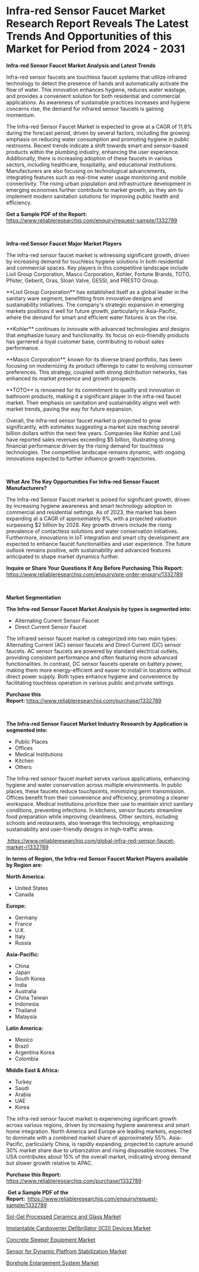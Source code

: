 <p><h1>Infra-red Sensor Faucet Market Research Report Reveals The Latest Trends And Opportunities of this Market for Period from 2024 - 2031</h1></p><p><strong>Infra-red Sensor Faucet Market Analysis and Latest Trends</strong></p>
<p><p>Infra-red sensor faucets are touchless faucet systems that utilize infrared technology to detect the presence of hands and automatically activate the flow of water. This innovation enhances hygiene, reduces water wastage, and provides a convenient solution for both residential and commercial applications. As awareness of sustainable practices increases and hygiene concerns rise, the demand for infrared sensor faucets is gaining momentum.</p><p>The Infra-red Sensor Faucet Market is expected to grow at a CAGR of 11.8% during the forecast period, driven by several factors, including the growing emphasis on reducing water consumption and promoting hygiene in public restrooms. Recent trends indicate a shift towards smart and sensor-based products within the plumbing industry, enhancing the user experience. Additionally, there is increasing adoption of these faucets in various sectors, including healthcare, hospitality, and educational institutions. Manufacturers are also focusing on technological advancements, integrating features such as real-time water usage monitoring and mobile connectivity. The rising urban population and infrastructure development in emerging economies further contribute to market growth, as they aim to implement modern sanitation solutions for improving public health and efficiency.</p></p>
<p><strong>Get a Sample PDF of the Report:&nbsp;</strong> <a href="https://www.reliableresearchiq.com/enquiry/request-sample/1332789?utm_campaign=1119&utm_medium=2&utm_source=Github&utm_content=ia&utm_term=12102024&utm_id=infra-red-sensor-faucet">https://www.reliableresearchiq.com/enquiry/request-sample/1332789</a></p>
<p>&nbsp;</p>
<p><strong>Infra-red Sensor Faucet Major Market Players</strong></p>
<p><p>The infra-red sensor faucet market is witnessing significant growth, driven by increasing demand for touchless hygiene solutions in both residential and commercial spaces. Key players in this competitive landscape include Lixil Group Corporation, Masco Corporation, Kohler, Fortune Brands, TOTO, Pfister, Geberit, Oras, Sloan Valve, GESSI, and PRESTO Group.</p><p>**Lixil Group Corporation** has established itself as a global leader in the sanitary ware segment, benefitting from innovative designs and sustainability initiatives. The company's strategic expansion in emerging markets positions it well for future growth, particularly in Asia-Pacific, where the demand for smart and efficient water fixtures is on the rise. </p><p>**Kohler** continues to innovate with advanced technologies and designs that emphasize luxury and functionality. Its focus on eco-friendly products has garnered a loyal customer base, contributing to robust sales performance. </p><p>**Masco Corporation**, known for its diverse brand portfolio, has been focusing on modernizing its product offerings to cater to evolving consumer preferences. This strategy, coupled with strong distribution networks, has enhanced its market presence and growth prospects. </p><p>**TOTO** is renowned for its commitment to quality and innovation in bathroom products, making it a significant player in the infra-red faucet market. Their emphasis on sanitation and sustainability aligns well with market trends, paving the way for future expansion.</p><p>Overall, the infra-red sensor faucet market is projected to grow significantly, with estimates suggesting a market size reaching several billion dollars within the next few years. Companies like Kohler and Lixil have reported sales revenues exceeding $5 billion, illustrating strong financial performance driven by the rising demand for touchless technologies. The competitive landscape remains dynamic, with ongoing innovations expected to further influence growth trajectories.</p></p>
<p>&nbsp;</p>
<p><strong>What Are The Key Opportunities For Infra-red Sensor Faucet Manufacturers?</strong></p>
<p><p>The Infra-red Sensor Faucet market is poised for significant growth, driven by increasing hygiene awareness and smart technology adoption in commercial and residential settings. As of 2023, the market has been expanding at a CAGR of approximately 8%, with a projected valuation surpassing $2 billion by 2028. Key growth drivers include the rising prevalence of contactless solutions and water conservation initiatives. Furthermore, innovations in IoT integration and smart city development are expected to enhance faucet functionalities and user experience. The future outlook remains positive, with sustainability and advanced features anticipated to shape market dynamics further.</p></p>
<p><strong>Inquire or Share Your Questions If Any Before Purchasing This Report:</strong> <a href="https://www.reliableresearchiq.com/enquiry/pre-order-enquiry/1332789?utm_campaign=1119&utm_medium=2&utm_source=Github&utm_content=ia&utm_term=12102024&utm_id=infra-red-sensor-faucet">https://www.reliableresearchiq.com/enquiry/pre-order-enquiry/1332789</a></p>
<p>&nbsp;</p>
<p><strong>Market Segmentation</strong></p>
<p><strong>The Infra-red Sensor Faucet Market Analysis by types is segmented into:</strong></p>
<p><ul><li>Alternating Current Sensor Faucet</li><li>Direct Current Sensor Faucet</li></ul></p>
<p><p>The infrared sensor faucet market is categorized into two main types: Alternating Current (AC) sensor faucets and Direct Current (DC) sensor faucets. AC sensor faucets are powered by standard electrical outlets, providing consistent performance and often featuring more advanced functionalities. In contrast, DC sensor faucets operate on battery power, making them more energy-efficient and easier to install in locations without direct power supply. Both types enhance hygiene and convenience by facilitating touchless operation in various public and private settings.</p></p>
<p><strong>Purchase this Report:&nbsp;</strong><a href="https://www.reliableresearchiq.com/purchase/1332789?utm_campaign=1119&utm_medium=2&utm_source=Github&utm_content=ia&utm_term=12102024&utm_id=infra-red-sensor-faucet">https://www.reliableresearchiq.com/purchase/1332789</a></p>
<p>&nbsp;</p>
<p><strong>The Infra-red Sensor Faucet Market Industry Research by Application is segmented into:</strong></p>
<p><ul><li>Public Places</li><li>Offices</li><li>Medical Institutions</li><li>Kitchen</li><li>Others</li></ul></p>
<p><p>The Infra-red sensor faucet market serves various applications, enhancing hygiene and water conservation across multiple environments. In public places, these faucets reduce touchpoints, minimizing germ transmission. Offices benefit from their convenience and efficiency, promoting a cleaner workspace. Medical institutions prioritize their use to maintain strict sanitary conditions, preventing infections. In kitchens, sensor faucets streamline food preparation while improving cleanliness. Other sectors, including schools and restaurants, also leverage this technology, emphasizing sustainability and user-friendly designs in high-traffic areas.</p></p>
<p><a href="https://www.reliableresearchiq.com/global-infra-red-sensor-faucet-market-r1332789?utm_campaign=1119&utm_medium=2&utm_source=Github&utm_content=ia&utm_term=12102024&utm_id=infra-red-sensor-faucet">&nbsp;https://www.reliableresearchiq.com/global-infra-red-sensor-faucet-market-r1332789</a></p>
<p><strong>In terms of Region, the Infra-red Sensor Faucet Market Players available by Region are:</strong></p>
<p>
    <p> <strong> North America: </strong>
        <ul>
            <li>United States</li>
            <li>Canada</li>
        </ul>
        </p> 
    <p> <strong> Europe: </strong>
        <ul>
            <li>Germany</li>
            <li>France</li>
            <li>U.K.</li>
            <li>Italy</li>
            <li>Russia</li>
        </ul>
        </p> 
    <p> <strong> Asia-Pacific: </strong>
        <ul>
            <li>China</li>
            <li>Japan</li>
            <li>South Korea</li>
            <li>India</li>
            <li>Australia</li>
            <li>China Taiwan</li>
            <li>Indonesia</li>
            <li>Thailand</li>
            <li>Malaysia</li>
        </ul>
        </p> 
    <p> <strong> Latin America: </strong>
        <ul>
            <li>Mexico</li>
            <li>Brazil</li>
            <li>Argentina Korea</li>
            <li>Colombia</li>
        </ul>
        </p> 
    <p> <strong> Middle East & Africa: </strong>
        <ul>
            <li>Turkey</li>
            <li>Saudi</li>
            <li>Arabia</li>
            <li>UAE</li>
            <li>Korea</li>
        </ul>
    </p>
    </p>
<p><p>The infra-red sensor faucet market is experiencing significant growth across various regions, driven by increasing hygiene awareness and smart home integration. North America and Europe are leading markets, expected to dominate with a combined market share of approximately 55%. Asia-Pacific, particularly China, is rapidly expanding, projected to capture around 30% market share due to urbanization and rising disposable incomes. The USA contributes about 15% of the overall market, indicating strong demand but slower growth relative to APAC.</p></p>
<p><strong>Purchase this Report: </strong><a href="https://www.reliableresearchiq.com/purchase/1332789?utm_campaign=1119&utm_medium=2&utm_source=Github&utm_content=ia&utm_term=12102024&utm_id=infra-red-sensor-faucet">https://www.reliableresearchiq.com/purchase/1332789</a></p>
<p>&nbsp;<strong>Get a Sample PDF of the Report:&nbsp;&nbsp;</strong><a href="https://www.reliableresearchiq.com/enquiry/request-sample/1332789?utm_campaign=1119&utm_medium=2&utm_source=Github&utm_content=ia&utm_term=12102024&utm_id=infra-red-sensor-faucet">https://www.reliableresearchiq.com/enquiry/request-sample/1332789</a></p>
<p><strong></strong></p>
<p><p><a href="https://www.linkedin.com/pulse/sol-gel-processed-ceramics-glass-market-global-insights-9wtwf?utm_campaign=1119&utm_medium=2&utm_source=Github&utm_content=ia&utm_term=12102024&utm_id=infra-red-sensor-faucet">Sol-Gel Processed Ceramics and Glass Market</a></p><p><a href="https://www.linkedin.com/pulse/implantable-cardioverter-defibrillator-icd-devices-market-opportunities-s3sif?utm_campaign=1119&utm_medium=2&utm_source=Github&utm_content=ia&utm_term=12102024&utm_id=infra-red-sensor-faucet">Implantable Cardioverter Defibrillator (ICD) Devices Market</a></p><p><a href="https://github.com/sogusofer/Market-Research-Report-List-1/blob/main/concrete-sleeper-equipment-market.md?utm_campaign=1119&utm_medium=2&utm_source=Github&utm_content=ia&utm_term=12102024&utm_id=infra-red-sensor-faucet">Concrete Sleeper Equipment Market</a></p><p><a href="https://github.com/jettietearpr3c/Market-Research-Report-List-1/blob/main/sensor-for-dynamic-platfrom-stabilization-market.md?utm_campaign=1119&utm_medium=2&utm_source=Github&utm_content=ia&utm_term=12102024&utm_id=infra-red-sensor-faucet">Sensor for Dynamic Platfrom Stabilization Market</a></p><p><a href="https://www.linkedin.com/pulse/borehole-enlargement-system-market-global-insights-msdvc?utm_campaign=1119&utm_medium=2&utm_source=Github&utm_content=ia&utm_term=12102024&utm_id=infra-red-sensor-faucet">Borehole Enlargement System Market</a></p></p>